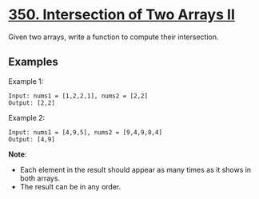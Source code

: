 # [350. Intersection of Two Arrays II](https://leetcode.com/problems/intersection-of-two-arrays-ii/)

Given two arrays, write a function to compute their intersection.

## Examples

Example 1:

```
Input: nums1 = [1,2,2,1], nums2 = [2,2]
Output: [2,2]
```

Example 2:

```
Input: nums1 = [4,9,5], nums2 = [9,4,9,8,4]
Output: [4,9]
```

**Note**:

-   Each element in the result should appear as many times as it shows in both arrays.
-   The result can be in any order.
